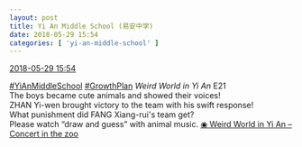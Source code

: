 ```yaml
---
layout: post
title: Yi An Middle School (易安中学)
date: 2018-05-29 15:54
categories: [ 'yi-an-middle-school' ]
---
```


<div class="weibo-info">
  <a href="https://weibo.com/6074218720/GiTLlyrrv">2018-05-29 15:54</a>
</div>

[#YiAnMiddleSchool](https://weibo.com/p/100808e5c67e0668537d4caddefd946dcff208/super_index) [#GrowthPlan](https://weibo.com/p/100808fe7264e4339c41df171df3260846e152) *Weird World in Yi An* E21  
The boys became cute animals and showed their voices!  
ZHAN Yi-wen brought victory to the team with his swift response!  
What punishment did FANG Xiang-rui's team get?  
Please watch “draw and guess” with animal music. [◉ Weird World in Yi An – Concert in the zoo](https://www.mgtv.com/b/323708/4408810.html)
